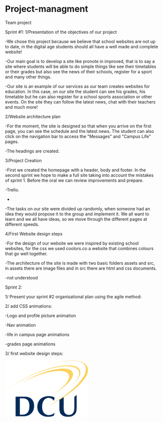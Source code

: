 # Project-managment
Team project

Sprint #1:
1/Presentation of the objectives of our project  

-We chose this project because we believe that school websites are not up to date, in the digital age students should all have a well made and complete website!

-Our main goal is to develop a site like pronote in improved, that is to say a site where students will be able to do simple things like see their timetables or their grades but also see the news of their schools, register for a sport and many other things.

-Our site is an example of our services as our team creates websites for education.
In this case, on our site the student can see his grades, his timetable but he can also register for a school sports association or other events.
On the site they can follow the latest news, chat with their teachers and much more!

2/Website architecture plan

-For the moment, the site is designed so that when you arrive on the first page, you can see the schedule and the latest news.
The student can also click on the navigation bar to access the "Messages" and "Campus Life" pages.

-The headings are created.

3/Project Creation

-First we created the homepage with a header, body and footer.
In the second sprint we hope to make a full site taking into account the mistakes of sprint 1. Before the oral we can review improvements and prepare.

-Trello.

-

-The tasks on our site were divided up randomly, when someone had an idea they would propose it to the group and implement it.
We all want to learn and we all have ideas, so we move through the different pages at different speeds.

4/First Website design steps

-For the design of our website we were inspired by existing school websites, for the css we used coolors.co a website that combines colours that go well together.

-The architecture of the site is made with two basic folders assets and src, in assets there are image files and in src there are html and css documents.

-not understood 

Sprint 2:

1/ Present your sprint #2 organisational plan using the agile method:

2/ add CSS animations:

-Logo and profile picture animation

-Nav animation

-life in campus page animations

-grades page animations

3/ first website design steps:

![Cover](Assets/DCU.png)
